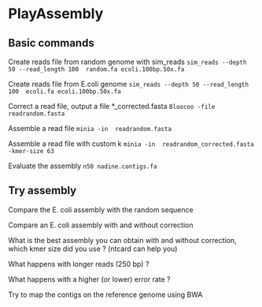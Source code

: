 # PlayAssembly
## Basic commands

Create reads file from random genome with sim_reads
`sim_reads --depth 50 --read_length 100  random.fa ecoli.100bp.50x.fa`

Create reads file from E.coli genome
`sim_reads --depth 50 --read_length 100  ecoli.fa ecoli.100bp.50x.fa`

Correct a read file, output a file *_corrected.fasta
`Bloocoo -file readrandom.fasta`

Assemble a read file
`minia -in  readrandom.fasta`

Assemble a read file with custom k
`minia -in  readrandom_corrected.fasta -kmer-size 63`

Evaluate the assembly
`n50 nadine.contigs.fa`


## Try assembly


Compare the E. coli assembly with the random sequence

Compare an E. coli assembly with and without correction

What is the best assembly you can obtain with and without correction, which kmer size did you use ?
(ntcard can help you)

What happens with longer reads (250 bp) ?

What happens with a higher (or lower) error rate ?

Try to map the contigs on the reference genome using BWA




